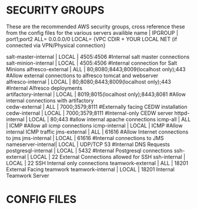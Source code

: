 SECURITY GROUPS
==========
These are the recommended AWS security groups, cross reference these from the config files for the various servers availible
name | IPGROUP | port1;port2
ALL= 0.0.0.0/0
LOCAL= {VPC CDIR + YOUR LOCAL NET (if connected via VPN/Physical connection}

salt-master-internal | LOCAL | 4505:4506 #Internal salt master connections	
salt-minion-internal | LOCAL | 4505:4506 #Internal connection for Salt Minions
alfresco-external | ALL |	80;8080;8443;8009(localhost only);443 #Allow external connections to alfresco tomcat and webserver	
alfresco-internal | LOCAL | 80;8080;8443;8009(localhost only);443 	#Internal Alfresco deployments	
artifactory-internal | LOCAL | 8019;8015(localhost only);8443;8081	#Allow internal connections with artifactory	
cedw-external | ALL | 7000;3579;8111 #Externally facing CEDW installation	
cedw-internal | LOCAL | 7000;3579;8111 #Internal-only CEDW server
httpd-internal	| LOCAL | 80;443 #allow internal apache connections	
icmp-all	| ALL | ICMP #Allow all icmp connections
icmp-internal	| LOCAL | ICMP #Allow internal ICMP traffic	
jms-external	| ALL | 61616 #Allow Internet connections to jms
jms-internal	| LOCAL | 61616 #Internal connections to JMS
nameserver-internal| LOCAL | UDP/TCP 53 #Internal DNS Requests
postgresql-internal	| LOCAL | 5432 #Internal Postgresql connections
ssh-external | LOCAL | 22	External Connections allowed for SSH
ssh-internal | LOCAL | 22	SSH Internal only connections
teamwork-external		| ALL | 18201 External Facing teamwork
teamwork-internal		| LOCAL | 18201 Internal Teamwork Server

CONFIG FILES
==========
